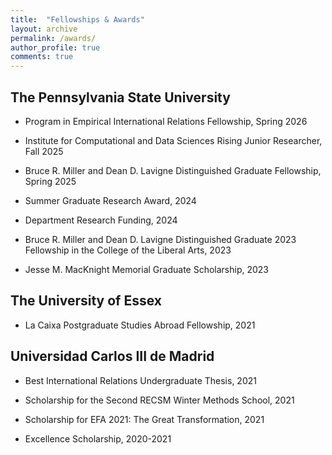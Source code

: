 ```yaml
---
title:  "Fellowships & Awards"
layout: archive
permalink: /awards/
author_profile: true
comments: true
---
```


## The Pennsylvania State University

- Program in Empirical International Relations Fellowship, Spring 2026

- Institute for Computational and Data Sciences Rising Junior Researcher, Fall 2025

- Bruce R. Miller and Dean D. Lavigne Distinguished Graduate Fellowship, Spring 2025

- Summer Graduate Research Award, 2024

- Department Research Funding, 2024
  
- Bruce R. Miller and Dean D. Lavigne Distinguished Graduate 2023 Fellowship in the College of the Liberal Arts, 2023

- Jesse M. MacKnight Memorial Graduate Scholarship, 2023

## The University of Essex

- La Caixa Postgraduate Studies Abroad Fellowship, 2021

## Universidad Carlos III de Madrid

- Best International Relations Undergraduate Thesis, 2021 
  
- Scholarship for the Second RECSM Winter Methods School, 2021
  
- Scholarship for EFA 2021: The Great Transformation, 2021
  
- Excellence Scholarship, 2020-2021 
